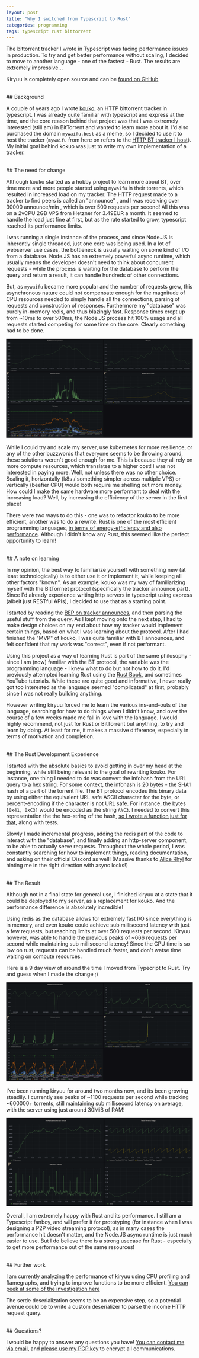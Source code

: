 ```yaml
---
layout: post
title: "Why I switched from Typescript to Rust"
categories: programming
tags: typescript rust bittorrent
---
```


The bittorrent tracker I wrote in Typescript was facing performance issues in production. To try and get better performance without scaling, I decided to move to another language - one of the fastest - Rust. The results are extremely impressive...

Kiryuu is completely open source and can be [found on GitHub](https://github.com/ckcr4lyf/kiryuu)

<br />
## Background

A couple of years ago I wrote [kouko](https://github.com/ckcr4lyf/kouko), an HTTP bittorrent tracker in typescript. I was already quite familiar with typescript and express at the time, and the core reason behind that project was that I was extremely interested (still am) in BitTorrent and wanted to learn more about it. I'd also purchased the domain `mywaifu.best` as a meme, so I decided to use it to host the tracker (`mywaifu` from here on refers to the [HTTP BT tracker I host](https://tracker.mywaifu.best/)). My initial goal behind kokuo was just to write my own implementation of a tracker.

<br />
## The need for change

Although kouko started as a hobby project to learn more about BT, over time more and more people started using `mywaifu` in their torrents, which resulted in increased load on my tracker. The HTTP request made to a tracker to find peers is called an "announce" , and I was receiving over 30000 announce/min , which is over 500 requests per second! All this was on a 2vCPU 2GB VPS from Hetzner for 3.49EUR a month. It seemed to handle the load just fine at first, but as the rate started to grow, typescript reached its performance limits. 

I was running a single instance of the process, and since Node.JS is inherently single threaded, just one core was being used. In a lot of webserver use cases, the bottleneck is usually waiting on some kind of I/O from a database. Node.JS has an extremely powerful async runtime, which usually means the developer doesn't need to think about concurrent requests - while the process is waiting for the database to perform the query and return a result, it can handle hundreds of other connections.

But, as `mywaifu` became more popular and the number of requests grew, this asynchronous nature could not compensate enough for the magnitude of CPU resources needed to simply handle all the connections, parsing of requests and construction of responses. Furthermore my "database" was purely in-memory redis, and thus blazingly fast. Response times crept up from ~10ms to over 500ms, the Node.JS process hit 100% usage and all requests started competing for some time on the core. Clearly something had to be done. 

![Typescript reaching performance bottleneck on CPU](/assets/images/rust/ts-problem.png)

While I could try and scale my server, use kubernetes for more resilience, or any of the other buzzwords that everyone seems to be throwing around, these solutions weren't good enough for me. This is because they all rely on more compute resources, which translates to a higher cost! I was not interested in paying more. Well, not unless there was no other choice. Scaling it, horizontally (k8s / something simpler across multiple VPS) or vertically (beefier CPU) would both require me shelling out more money. How could I make the same hardware more performant to deal with the increasing load? Well, by increasing the efficiency of the server in the first place! 

There were two ways to do this - one was to refactor kouko to be more efficient, another was to do a rewrite. Rust is one of the most efficient programming languages, [in terms of energy-efficiency and also performance](https://greenlab.di.uminho.pt/wp-content/uploads/2017/10/sleFinal.pdf). Although I didn't know any Rust, this seemed like the perfect opportunity to learn!


<br />
## A note on learning

In my opinion, the best way to familiarize yourself with something new (at least technologically) is to either use it or implement it, while keeping all other factors "known". As an example, kouko was my way of familiarizing myself with the BitTorrnet protocol (specifically the tracker announce part). Since I'd already experience writing http servers in typescript using express (albeit just RESTful APIs), I decided to use that as a starting point. 

I started by reading the [BEP on tracker announces](http://bittorrent.org/beps/bep_0003.html), and then parsing the useful stuff from the query. As I kept moving onto the next step, I had to make design choices on my end about how my tracker would implement certain things, based on what I was learning about the protocol. After I had finished the "MVP" of kouko, I was quite familiar with BT announces, and felt confident that my work was "correct", even if not performant.

Using this project as a way of learning Rust is part of the same philosophy - since I am (now) familiar with the BT protocol, the variable was the programming language - I knew what to do but not how to do it. I'd previously attempted learning Rust using the [Rust Book](https://doc.rust-lang.org/book/), and sometimes YouTube tutorials. While these are quite good and informative, I never really got too interested as the language seemed "complicated" at first, probably since I was not really building anything. 

However writing kiryuu forced me to learn the various ins-and-outs of the language, searching for how to do things when I didn't know, and over the course of a few weeks made me fall in love with the language. I would highly recommend, not just for Rust or BitTorrent but anything, to try and learn by doing. At least for me, it makes a massive difference, especially in terms of motivation and completion.


<br />
## The Rust Development Experience

I started with the absolute basics to avoid getting in over my head at the beginning, while still being relevant to the goal of rewriting kouko. For instance, one thing I needed to do was convert the infohash from the URL query to a hex string. For some context, the infohash is 20 bytes - the SHA1 hash of a part of the torrent file. The BT protocol encodes this binary data by using either the equivalent URL safe ASCII character for the byte, or percent-encoding if the character is not URL safe. For instance, the bytes `[0x41, 0xC3]` would be encoded as the string `A%C3`. I needed to convert this representation the the hex-string of the hash, [so I wrote a function just for that](https://github.com/ckcr4lyf/kiryuu/commit/80e8c8be4031ac52f92b036d67175badc1f659f0), along with tests.

Slowly I made incremental progress, adding the redis part of the code to interact with the "database", and finally adding an http-server component, to be able to actually serve requests. Throughout the whole period, I was constantly searching for how to implement things, reading documentation, and asking on their official Discord as well! (Massive thanks to [Alice Rhyl](https://ryhl.io/) for hinting me in the right direction with async locks!)

<br />
## The Result

Although not in a final state for general use, I finished kiryuu at a state that it could be deployed to my server, as a replacement for kouko. And the performance difference is absolutely incredible!

Using redis as the database allows for extremely fast I/O since everything is in memory, and even kouko could achieve sub millisecond latency with just a few requests, but reaching limits at over 500 requests per second. Kiryuu however, was able to handle the previous peaks of ~666 requests per second while maintaining sub millisecond latency! Since the CPU time is so low on rust, requests can be handled much faster, and don't watse time waiting on compute resources. 

Here is a 9 day view of around the time I moved from Typecript to Rust. Try and guess when I made the change ;)

![Kouko to Kiryuu](/assets/images/rust/kk-switch.png)

I've been running kiryuu for around two months now, and its been growing steadily. I currently see peaks of ~1100 requests per second while tracking ~600000+ torrents, still maintaining sub millisecond latency on average, with the server using just around 30MiB of RAM!

![Kouko Current](/assets/images/rust/kouko-current.png)

Overall, I am extremely happy with Rust and its performance. I still am a Typescript fanboy, and will prefer it for prototyping (for instance when I was designing a P2P video streaming protocol), as in many cases the performance hit doesn't matter, and the Node.JS async runtime is just much easier to use. But I do believe there is a strong usecase for Rust - especially to get more performance out of the same resources! 

<br />
## Further work

I am currently analyzing the performance of kiryuu using CPU profiling and flamegraphs, and trying to improve functions to be more efficient. [You can peek at some of the investigation here](https://github.com/ckcr4lyf/kiryuu/pull/1)

The serde deserialization seems to be an expensive step, so a potential avenue could be to write a custom deserializer to parse the income HTTP request query.


<br />
## Questions?

I would be happy to answer any questions you have! <a href="mailto:poiasdpoiasd@live.com">You can contact me via email</a>, and [please use my PGP key](/assets/pgp/Raghu_Saxena_poiasdpoiasd@live.com_0xA1E21ED06A67D28A.asc) to encrypt all communications.